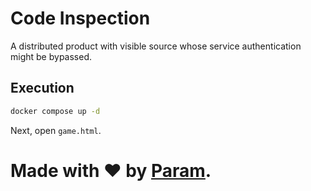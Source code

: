 # Code Inspection
A distributed product with visible source whose
service authentication might be bypassed.

## Execution
```bash
docker compose up -d
```

Next, open `game.html`.

# Made with ❤ by [Param](https://www.paramsid.com).